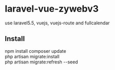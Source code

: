 # laravel-vue-zywebv3

use laravel5.5, vuejs, vuejs-route and fullcalendar

## Install
npm install
composer update  
php artisan migrate:install  
php artisan migrate:refresh --seed  
